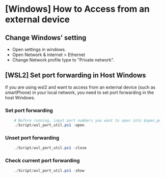 # [Windows] How to Access from an external device

## Change Windows' setting
* Open settings in windows.
* Open Network & internet > Ethernet
* Change Network profile type to "Private network".

## [WSL2] Set port forwarding in Host Windows

If you are using wsl2 and want to access from
an external device (such as smartPhone) in your local network,
you need to set port forwarding in the host Windows.

### Set port forwarding
```ps1
    # Before running, input port numbers you want to open into $open_ports=@(***);
    ./Script/wsl_port_util.ps1 -open
```

### Unset port forwarding
```ps1
    ./Script/wsl_port_util.ps1 -close
```

### Check current port forwarding
```ps1
    ./Script/wsl_port_util.ps1 -show
```